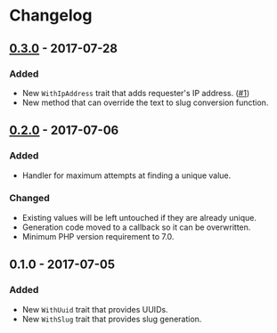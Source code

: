# Changelog

## [0.3.0] - 2017-07-28
### Added
- New `WithIpAddress` trait that adds requester's IP address. ([#1](https://github.com/joelshepherd/create-with/pull/1))
- New method that can override the text to slug conversion function.

## [0.2.0] - 2017-07-06
### Added
- Handler for maximum attempts at finding a unique value.

### Changed
- Existing values will be left untouched if they are already unique.
- Generation code moved to a callback so it can be overwritten.
- Minimum PHP version requirement to 7.0.

## 0.1.0 - 2017-07-05
### Added
- New `WithUuid` trait that provides UUIDs.
- New `WithSlug` trait that provides slug generation.

[Unreleased]: https://github.com/joelshepherd/create-with/compare/0.3.0...HEAD
[0.3.0]: https://github.com/joelshepherd/create-with/compare/0.2.0...0.3.0
[0.2.0]: https://github.com/joelshepherd/create-with/compare/0.1.0...0.2.0
